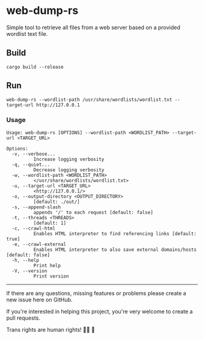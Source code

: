 # web-dump-rs

Simple tool to retrieve all files from a web server based on a provided wordlist text file.


## Build

`cargo build --release`


## Run

`web-dump-rs --wordlist-path /usr/share/wordlists/wordlist.txt --target-url http://127.0.0.1`

### Usage
```
Usage: web-dump-rs [OPTIONS] --wordlist-path <WORDLIST_PATH> --target-url <TARGET_URL>

Options:
  -v, --verbose...
          Increase logging verbosity
  -q, --quiet...
          Decrease logging verbosity
  -w, --wordlist-path <WORDLIST_PATH>
          </usr/share/wordlists/wordlist.txt>
  -u, --target-url <TARGET_URL>
          <http://127.0.0.1/>
  -o, --output-directory <OUTPUT_DIRECTORY>
          [default: ./out/]
  -s, --append-slash
          appends '/' to each request [default: false]
  -t, --threads <THREADS>
          [default: 1]
  -c, --crawl-html
          Enables HTML interpreter to find referencing links [default: true]
  -e, --crawl-external
          Enables HTML interpreter to also save external domains/hosts [default: false]
  -h, --help
          Print help
  -V, --version
          Print version

```


---

If there are any questions, missing features or problems please create a new issue here on GitHub.

If you're interested in helping this project, you're very welcome to create a pull requests.

Trans rights are human rights! 🏳️‍⚧️ 💜
